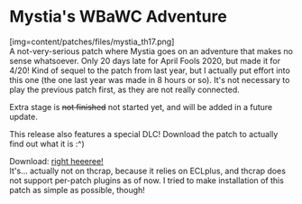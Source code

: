 # Mystia's WBaWC Adventure
[img=content/patches/files/mystia_th17.png]  
A not-very-serious patch where Mystia goes on an adventure that makes no sense whatsoever. Only 20 days late for April Fools 2020, but made it for 4/20! Kind of sequel to the patch from last year, but I actually put effort into this one (the one last year was made in 8 hours or so). It's not necessary to play the previous patch first, as they are not really connected.  
  
Extra stage is ~~not finished~~ not started yet, and will be added in a future update.
  
This release also features a special DLC! Download the patch to actually find out what it is :^)  

Download: [right heeeree!](https://mega.nz/file/pxRUTYrL#m2DkOX9maIap8xI3smBPzRu2VsxT0bH3QaUQbxdbTio)  
It's... actually not on thcrap, because it relies on ECLplus, and thcrap does not support per-patch plugins as of now. I tried to make installation of this patch as simple as possible, though!